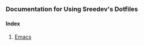 ### Documentation for Using Sreedev's Dotfiles

#### Index
1. [Emacs](https://github.com/sreedevk/dot/blob/master/docs/emacs.md)
